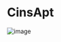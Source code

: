# CinsApt
![image](https://user-images.githubusercontent.com/76588005/223412757-26354661-24f4-4405-8257-3fce4d429fd4.png)
